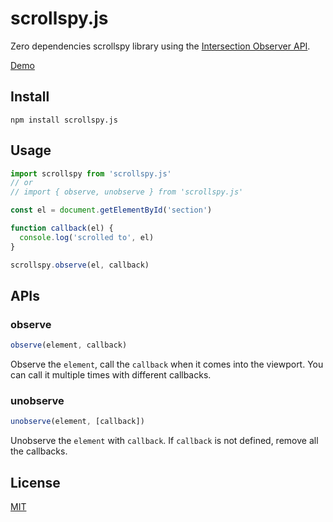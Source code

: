 # scrollspy.js

Zero dependencies scrollspy library using the [Intersection Observer API](https://developer.mozilla.org/en-US/docs/Web/API/Intersection_Observer_API).

[Demo](https://jiangfengming.github.io/scrollspy/example.html)

## Install

```
npm install scrollspy.js
```

## Usage

```js
import scrollspy from 'scrollspy.js'
// or
// import { observe, unobserve } from 'scrollspy.js'

const el = document.getElementById('section')

function callback(el) {
  console.log('scrolled to', el)
}

scrollspy.observe(el, callback)
```

## APIs

### observe

```js
observe(element, callback)
```

Observe the `element`, call the `callback` when it comes into the viewport.
You can call it multiple times with different callbacks.

### unobserve

```js
unobserve(element, [callback])
```

Unobserve the `element` with `callback`. If `callback` is not defined, remove all the callbacks.

## License
[MIT](LICENSE)
